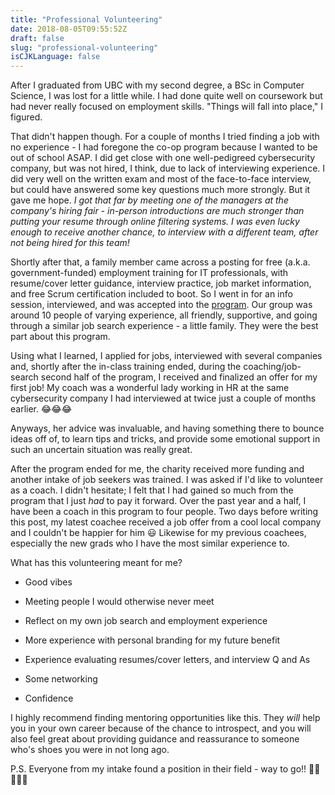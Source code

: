 ```yaml
---
title: "Professional Volunteering"
date: 2018-08-05T09:55:52Z
draft: false
slug: "professional-volunteering"
isCJKLanguage: false
---
```

After I graduated from UBC with my second degree, a BSc in Computer Science, I was lost for a little while. I had done quite well on coursework but had never really focused on employment skills. "Things will fall into place," I figured.

That didn't happen though. For a couple of months I tried finding a job with no experience - I had foregone the co-op program because I wanted to be out of school ASAP. I did get close with one well-pedigreed cybersecurity company, but was not hired, I think, due to lack of interviewing experience. I did very well on the written exam and most of the face-to-face interview, but could have answered some key questions much more strongly. But it gave me hope. _I got that far by meeting one of the managers at the company's hiring fair - in-person introductions are much stronger than putting your resume through online filtering systems. I was even lucky enough to receive another chance, to interview with a different team, after not being hired for this team!_

Shortly after that, a family member came across a posting for free (a.k.a. government-funded) employment training for IT professionals, with resume/cover letter guidance, interview practice, job market information, and free Scrum certification included to boot. So I went in for an info session, interviewed, and was accepted into the [program](https://www.successbc.ca/eng/services/employment-services/4364-project-based-training-pbt-information-communication-and-technology). Our group was around 10 people of varying experience, all friendly, supportive, and going through a similar job search experience - a little family. They were the best part about this program.

Using what I learned, I applied for jobs, interviewed with several companies and, shortly after the in-class training ended, during the coaching/job-search second half of the program, I received and finalized an offer for my first job! My coach was a wonderful lady working in HR at the same cybersecurity company I had interviewed at twice just a couple of months earlier. 😂😂😂

Anyways, her advice was invaluable, and having something there to bounce ideas off of, to learn tips and tricks, and provide some emotional support in such an uncertain situation was really great. 

After the program ended for me, the charity received more funding and another intake of job seekers was trained. I was asked if I'd like to volunteer as a coach. I didn't hesitate; I felt that I had gained so much from the program that I just _had_ to pay it forward. Over the past year and a half, I have been a coach in this program to four people. Two days before writing this post, my latest coachee received a job offer from a cool local company and I couldn't be happier for him 😃 Likewise for my previous coachees, especially the new grads who I have the most similar experience to.

What has this volunteering meant for me?

- Good vibes

- Meeting people I would otherwise never meet

- Reflect on my own job search and employment experience

- More experience with personal branding for my future benefit

- Experience evaluating resumes/cover letters, and interview Q and As

- Some networking

- Confidence 

I highly recommend finding mentoring opportunities like this. They _will_ help you in your own career because of the chance to introspect, and you will also feel great about providing guidance and reassurance to someone who's shoes you were in not long ago.

P.S. Everyone from my intake found a position in their field - way to go!! 🎉🎉🎉🎉🎉

